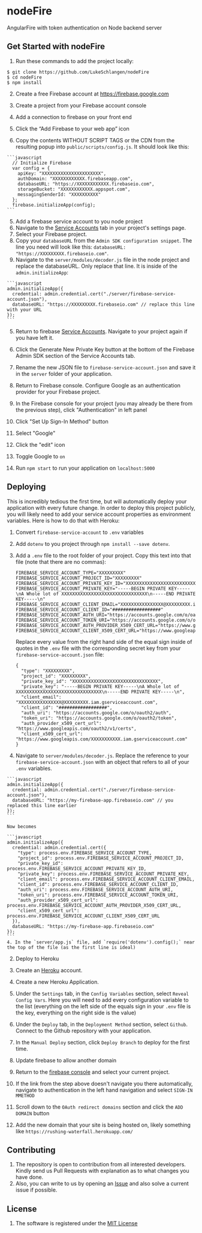 # nodeFire
AngularFire with token authentication on Node backend server

## Get Started with nodeFire
1. Run these commands to add the project locally:
  ```shell
  $ git clone https://github.com/LukeSchlangen/nodeFire
  $ cd nodeFire
  $ npm install
  ```

2. Create a free Firebase account at https://firebase.google.com

3. Create a project from your Firebase account console

4. Add a connection to firebase on your front end
  1. Click the “Add Firebase to your web app” icon
  2. Copy the contents WITHOUT SCRIPT TAGS or the CDN from the resulting popup into `public/scripts/config.js`. It should look like this:

    ```javascript
      // Initialize Firebase
      var config = {
        apiKey: "XXXXXXXXXXXXXXXXXXXXXX",
        authDomain: "XXXXXXXXXXXX.firebaseapp.com",
        databaseURL: "https://XXXXXXXXXXXX.firebaseio.com",
        storageBucket: "XXXXXXXXXXXX.appspot.com",
        messagingSenderId: "XXXXXXXXXX"
      };
      firebase.initializeApp(config);
    ```

5. Add a firebase service account to you node project
  1. Navigate to the [Service Accounts](https://console.firebase.google.com/project/_/settings/serviceaccounts/adminsdk) tab in your project's settings page.
  2. Select your Firebase project.
  3. Copy your `databaseURL` from the `Admin SDK configuration snippet`. The line you need will look like this: `databaseURL: "https://XXXXXXXXX.firebaseio.com"`.
  4. Navigate to the `server/modules/decoder.js` file in the node project and replace the databaseURL. Only replace that line. It is inside of the `admin.initializeApp`:

    ```javascript
    admin.initializeApp({
      credential: admin.credential.cert("./server/firebase-service-account.json"),
      databaseURL: "https://XXXXXXXXX.firebaseio.com" // replace this line with your URL
    });
    ```
  5. Return to firebase [Service Accounts](https://console.firebase.google.com/project/_/settings/serviceaccounts/adminsdk). Navigate to your project again if you have left it.
  6. Click the Generate New Private Key button at the bottom of the Firebase Admin SDK section of the Service Accounts tab.
  7. Rename the new JSON file to `firebase-service-account.json` and save it in the `server` folder of your application.

6. Return to Firebase console. Configure Google as an authentication provider for your Firebase project.
  1. In the Firebase console for your project (you may already be there from the previous step), click "Authentication" in left panel
  2. Click "Set Up Sign-In Method" button
  3. Select "Google"
  4. Click the "edit" icon
  5. Toggle Google to `on`

7. Run `npm start` to run your application on `localhost:5000`

## Deploying
This is incredibly tedious the first time, but will automatically deploy your application with every future change. In order to deploy this project publicly, you will likely need to add your service account properties as environment variables. Here is how to do that with Heroku:

1. Convert `firebase-service-account` to `.env` variables
  1. Add `dotenv` to you project through `npm install --save dotenv`.
  2. Add a `.env` file to the root folder of your project. Copy this text into that file (note that there are no commas):

      ```
      FIREBASE_SERVICE_ACCOUNT_TYPE="XXXXXXXXX"
      FIREBASE_SERVICE_ACCOUNT_PROJECT_ID="XXXXXXXXX"
      FIREBASE_SERVICE_ACCOUNT_PRIVATE_KEY_ID="XXXXXXXXXXXXXXXXXXXXXXXXXXXXXXXX"
      FIREBASE_SERVICE_ACCOUNT_PRIVATE_KEY="-----BEGIN PRIVATE KEY-----\nA Whole lot of XXXXXXXXXXXXXXXXXXXXXXXXXXXXXXXX\n-----END PRIVATE KEY-----\n"
      FIREBASE_SERVICE_ACCOUNT_CLIENT_EMAIL="XXXXXXXXXXXXXXXX@XXXXXXXXX.iam.gserviceaccount.com"
      FIREBASE_SERVICE_ACCOUNT_CLIENT_ID="##################"
      FIREBASE_SERVICE_ACCOUNT_AUTH_URI="https://accounts.google.com/o/oauth2/auth"
      FIREBASE_SERVICE_ACCOUNT_TOKEN_URI="https://accounts.google.com/o/oauth2/token"
      FIREBASE_SERVICE_ACCOUNT_AUTH_PROVIDER_X509_CERT_URL="https://www.googleapis.com/oauth2/v1/certs"
      FIREBASE_SERVICE_ACCOUNT_CLIENT_X509_CERT_URL="https://www.googleapis.com/XXXXXXXXXXX.iam.gserviceaccount.com"
      ```

      Replace every value from the right hand side of the equal sign inside of quotes in the `.env` file with the corresponding secret key from your `firebase-service-account.json` file:

      ```
      {
        "type": "XXXXXXXXX",
        "project_id": "XXXXXXXXX",
        "private_key_id": "XXXXXXXXXXXXXXXXXXXXXXXXXXXXXXXX",
        "private_key": "-----BEGIN PRIVATE KEY-----\nA Whole lot of XXXXXXXXXXXXXXXXXXXXXXXXXXXXXXXX\n-----END PRIVATE KEY-----\n",
        "client_email": "XXXXXXXXXXXXXXXX@XXXXXXXXX.iam.gserviceaccount.com",
        "client_id": "##################",
        "auth_uri": "https://accounts.google.com/o/oauth2/auth",
        "token_uri": "https://accounts.google.com/o/oauth2/token",
        "auth_provider_x509_cert_url": "https://www.googleapis.com/oauth2/v1/certs",
        "client_x509_cert_url": "https://www.googleapis.com/XXXXXXXXXXX.iam.gserviceaccount.com"
      }
      ```

  3. Navigate to `server/modules/decoder.js`. Replace the reference to your `firebase-service-account.json` with an object that refers to all of your `.env` variables.

    ```javascript
    admin.initializeApp({
      credential: admin.credential.cert("./server/firebase-service-account.json"),
      databaseURL: "https://my-firebase-app.firebaseio.com" // you replaced this line earlier
    });
    ```

    Now becomes

    ```javascript
    admin.initializeApp({
      credential: admin.credential.cert({
        "type": process.env.FIREBASE_SERVICE_ACCOUNT_TYPE,
        "project_id": process.env.FIREBASE_SERVICE_ACCOUNT_PROJECT_ID,
        "private_key_id": process.env.FIREBASE_SERVICE_ACCOUNT_PRIVATE_KEY_ID,
        "private_key": process.env.FIREBASE_SERVICE_ACCOUNT_PRIVATE_KEY,
        "client_email": process.env.FIREBASE_SERVICE_ACCOUNT_CLIENT_EMAIL,
        "client_id": process.env.FIREBASE_SERVICE_ACCOUNT_CLIENT_ID,
        "auth_uri": process.env.FIREBASE_SERVICE_ACCOUNT_AUTH_URI,
        "token_uri": process.env.FIREBASE_SERVICE_ACCOUNT_TOKEN_URI,
        "auth_provider_x509_cert_url": process.env.FIREBASE_SERVICE_ACCOUNT_AUTH_PROVIDER_X509_CERT_URL,
        "client_x509_cert_url": process.env.FIREBASE_SERVICE_ACCOUNT_CLIENT_X509_CERT_URL
      }),
      databaseURL: "https://my-firebase-app.firebaseio.com"
    });
    ```
    4. In the `server/app.js` file, add `require('dotenv').config();` near the top of the file (as the first line is ideal)
    

2. Deploy to Heroku
  1. Create an [Heroku](https://www.heroku.com/) account.
  2. Create a new Heroku Application.
  3. Under the `Settings` tab, in the `Config Variables` section, select `Reveal Config Vars`. Here you will need to add every configuration variable to the list (everything on the left side of the equals sign in your `.env` file is the key, everything on the right side is the value)
  4. Under the `Deploy` tab, in the `Deployment Method` section, select `Github`. Connect to the Github repository with your application.
  5. In the `Manual Deploy` section, click `Deploy Branch` to deploy for the first time.

3. Update firebase to allow another domain
  1. Return to the [firebase console](https://console.firebase.google.com/project/_/authentication/providers) and select your current project.
  2. If the link from the step above doesn't navigate you there automatically, navigate to authentication in the left hand navigation and select `SIGN-IN MMETHOD`
  3. Scroll down to the `OAuth redirect domains` section and click the `ADD DOMAIN` button
  4. Add the new domain that your site is being hosted on, likely something like `https://rushing-waterfall.herokuapp.com/`

## Contributing
1. The repository is open to contribution from all interested developers. Kindly send us Pull Requests with explanation as to what changes you have done.
2. Also, you can write to us by opening an [Issue](https://github.com/LukeSchlangen/nodeFire/issues) and also solve a current issue if possible.

## License

1. The software is registered under the [MIT License](https://github.com/LukeSchlangen/nodeFire/blob/master/LICENSE.md)
